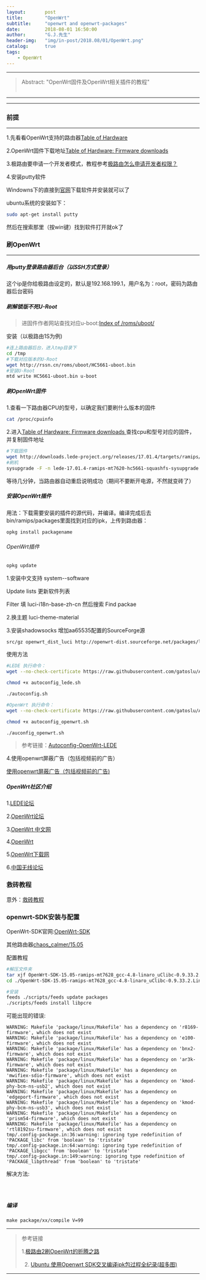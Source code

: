 ```yaml
---
layout:       post
title:        "OpenWrt"
subtitle:     "openwrt and openwrt-packages"
date:         2018-08-01 16:50:00
author:       "G.J.先生"
header-img:   "img/in-post/2018.08/01/OpenWrt.png"
catalog:      true
tags:
    - OpenWrt
---
```

*****
>Abstract: "OpenWrt固件及OpenWrt相关插件的教程"<br>                                                                                                                                                                                 <br /> 

----------
*************************
### 前提
***************
1.先看看OpenWrt支持的路由器[Table of Hardware](https://openwrt.org/toh/start)

2.OpenWrt固件下载地址[Table of Hardware: Firmware downloads
](https://openwrt.org/toh/views/toh_fwdownload)

3.极路由要申请一个开发者模式，教程参考[极路由怎么申请开发者权限？](https://jingyan.baidu.com/article/4f7d5712ca0d031a21192779.html)

4.安装putty软件

Windowns下的直接到[官网](https://www.chiark.greenend.org.uk/~sgtatham/putty/latest.html)下载软件并安装就可以了

ubuntu系统的安装如下：
```bash
sudo apt-get install putty
```
然后在搜索那里（按win键）找到软件打开就ok了
### 刷OpenWrt
***************
##### 用putty登录路由器后台（以SSH方式登录）
这个ip是你给极路由设定的，默认是192.168.199.1，用户名为：root，密码为路由器后台密码
##### 刷解锁版不死U-Root
>进固件作者网站查找对应u-boot:[Index of /roms/uboot/](http://rssn.cn/roms/uboot/)

安装（以极路由1S为例)
```bash
#连上路由器后台，进入tmp目录下
cd /tmp
#下载对应版本的U-Root
wget http://rssn.cn/roms/uboot/HC5661-uboot.bin
#安装U-Root
mtd write HC5661-uboot.bin u-boot
```
##### 刷OpenWrt固件
1.查看一下路由器CPU的型号，以确定我们要刷什么版本的固件
```bash
cat /proc/cpuinfo
```
2.进入[Table of Hardware: Firmware downloads
](https://openwrt.org/toh/views/toh_fwdownload)查找cpu和型号对应的固件，并复制固件地址
```bash
#下载固件
wget http://downloads.lede-project.org/releases/17.01.4/targets/ramips/mt7620/lede-17.01.4-ramips-mt7620-hc5661-squashfs-sysupgrade.bin
#刷机
sysupgrade -F -n lede-17.01.4-ramips-mt7620-hc5661-squashfs-sysupgrade.bin
```
等待几分钟，当路由器自动重启说明成功（期间不要断开电源，不然就变砖了）

##### 安装OpenWrt插件
用法：下载需要安装的插件的源代码，并编译。编译完成后去bin/ramips/packages里面找到对应的ipk，上传到路由器：
```bash
opkg install packagename
```
###### OpenWrt插件
```bash
opkg update
```
1.安装中文支持
system--software

Update lists 更新软件列表

Filter 填 luci-i18n-base-zh-cn   然后搜索 Find packae

2.换主题
luci-theme-material

3.安装shadowsocks
增加aa65535配置的SourceForge源
```bash
src/gz openwrt_dist_luci http://openwrt-dist.sourceforge.net/packages/luci
```
使用方法
```bash
#LEDE 执行命令：
wget --no-check-certificate https://raw.githubusercontent.com/gatoslu/Autoconfig-OpenWrt-LEDE/master/autoconfig_lede.sh

chmod +x autoconfig_lede.sh

./autoconfig.sh

#OpenWrt 执行命令：
wget --no-check-certificate https://raw.githubusercontent.com/gatoslu/Autoconfig-OpenWrt-LEDE/master/autoconfig_openwrt.sh

chmod +x autoconfig_openwrt.sh

./auconfig_openwrt.sh
```
>参考链接：[Autoconfig-OpenWrt-LEDE](https://github.com/gatoslu/Autoconfig-OpenWrt-LEDE)

4.使用openwrt屏蔽广告（包括视频前的广告）

[使用openwrt屏蔽广告（包括视频前的广告)](https://blog.csdn.net/boliang319/article/details/39957897)
##### OpenWrt社区介绍
1.[LEDE论坛](https://forum.lede-project.org/)

2.[OpenWrt论坛](https://forum.openwrt.org/)

3.[OpenWrt 中文网](http://www.openwrt.org.cn/)

4.[OpenWrt](https://openwrt.org/start)

5.[OpenWrt下载网](https://www.openwrtdl.com/)

6.[中国无线论坛](http://forum.anywlan.com/forum.php?mod=forumdisplay&fid=61&filter=typeid&typeid=246)
### 救砖教程
意外：[救砖教程](https://github.com/GJXS1980/OpenWrt/tree/master/reset)

### openwrt-SDK安装与配置
OpenWrt-SDK官网:[OpenWrt-SDK](https://archive.openwrt.org/chaos_calmer/15.05/ramips/mt7628/)

其他路由器[chaos_calmer/15.05](https://archive.openwrt.org/chaos_calmer/15.05/)

配置教程
```bash
#解压文件夹
tar xjf OpenWrt-SDK-15.05-ramips-mt7628_gcc-4.8-linaro_uClibc-0.9.33.2.Linux-x86_64.tar.bz2
cd ./OpenWrt-SDK-15.05-ramips-mt7628_gcc-4.8-linaro_uClibc-0.9.33.2.Linux-x86_64/

#安装 
feeds ./scripts/feeds update packages 
./scripts/feeds install libpcre

```
可能出现的错误:
```
WARNING: Makefile 'package/linux/Makefile' has a dependency on 'r8169-firmware', which does not exist
WARNING: Makefile 'package/linux/Makefile' has a dependency on 'e100-firmware', which does not exist
WARNING: Makefile 'package/linux/Makefile' has a dependency on 'bnx2-firmware', which does not exist
WARNING: Makefile 'package/linux/Makefile' has a dependency on 'ar3k-firmware', which does not exist
WARNING: Makefile 'package/linux/Makefile' has a dependency on 'mwifiex-sdio-firmware', which does not exist
WARNING: Makefile 'package/linux/Makefile' has a dependency on 'kmod-phy-bcm-ns-usb2', which does not exist
WARNING: Makefile 'package/linux/Makefile' has a dependency on 'edgeport-firmware', which does not exist
WARNING: Makefile 'package/linux/Makefile' has a dependency on 'kmod-phy-bcm-ns-usb3', which does not exist
WARNING: Makefile 'package/linux/Makefile' has a dependency on 'prism54-firmware', which does not exist
WARNING: Makefile 'package/linux/Makefile' has a dependency on 'rtl8192su-firmware', which does not exist
tmp/.config-package.in:36:warning: ignoring type redefinition of 'PACKAGE_libc' from 'boolean' to 'tristate'
tmp/.config-package.in:64:warning: ignoring type redefinition of 'PACKAGE_libgcc' from 'boolean' to 'tristate'
tmp/.config-package.in:149:warning: ignoring type redefinition of 'PACKAGE_libpthread' from 'boolean' to 'tristate'
```

解决方法:
```



```

##### 编译
```
make package/xx/compile V=99
```








*************************

>参考链接
>
>1.[极路由2刷OpenWrt的折腾之路](https://www.levey.cn/352.html)
>
>2. [Ubuntu 使用Openwrt SDK交叉编译ipk包过程全纪录(超多图)](https://blog.csdn.net/lvshaorong/article/details/52931211)

*************************
